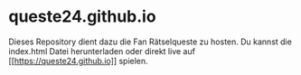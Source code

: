 # queste24.github.io


Dieses Repository dient dazu die Fan Rätselqueste zu hosten. Du kannst die index.html Datei herunterladen oder direkt live auf [[https://queste24.github.io]] spielen.
